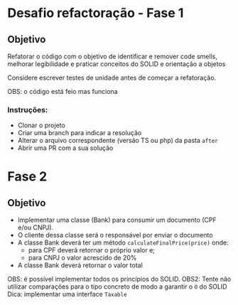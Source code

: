 # Desafio refactoração - Fase 1

## Objetivo

Refatorar o código com o objetivo de identificar e remover code smells, melhorar 
legibilidade e praticar conceitos do SOLID e orientação a objetos

Considere escrever testes de unidade antes de começar a refatoração.

OBS: o código está feio mas funciona

### Instruções:

- Clonar o projeto
- Criar uma branch para indicar a resolução
- Alterar o arquivo correspondente (versão TS ou php) da pasta `after`
- Abrir uma PR com a sua solução

# Fase 2

## Objetivo
- Implementar uma classe (Bank) para consumir um documento (CPF e/ou CNPJ).
- O cliente dessa classe será o responsável por enviar o documento
- A classe Bank deverá ter um método `calculateFinalPrice(price)` onde:
  - para CPF deverá retornar o próprio valor e;
  - para CNPJ o valor acrescido de 20% 
- A classe Bank deverá retornar o valor total


OBS: é possível implementar todos os princípios do SOLID.
OBS2: Tente não utilizar comparações para o tipo concreto de modo a garantir o `O` do SOLID
Dica: implementar uma interface `Taxable`
